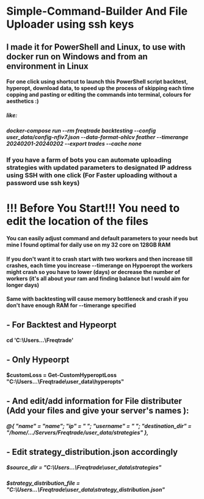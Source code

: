 # Simple-Command-Builder And File Uploader using ssh keys
## I made it for PowerShell and Linux, to use with docker run on Windows and from an environment in Linux

#### For one click using shortcut to launch this PowerShell script backtest, hyperopt, download data, to speed up the process of skipping each time copping and pasting or editing the commands into terminal, colours for aesthetics :)
##### like:
##### docker-compose run --rm freqtrade backtesting --config user_data/config-nfiv7.json --data-format-ohlcv feather --timerange 20240201-20240202 --export trades --cache none

### If you have a farm of bots you can automate uploading strategies with updated parameters to designated IP address using SSH with one click (For Faster uploading without a password use ssh keys)


# !!! Before You Start!!! You need to edit the location of the files

#### You can easily adjust command and default parameters to your needs but mine I found optimal for daily use on my 32 core on 128GB RAM
#### If you don't want it to crash start with two workers and then increase till crashes, each time you increase --timerange on Hypoeropt the workers might crash so you have to lower (days) or decrease the number of workers (it's all about your ram and finding balance but I would aim for longer days)
#### Same with backtesting will cause memory bottleneck and crash if you don't have enough RAM for --timerange specified

## - For Backtest and Hypeorpt
#### cd 'C:\Users\...\Freqtrade'
## - Only Hypeorpt
#### $customLoss = Get-CustomHyperoptLoss "C:\Users\...\Freqtrade\user_data\hyperopts"

## - And edit/add information for File distributer (Add your files and give your server's names ):
##### @{ "name" = "name"; "ip" = "       "; "username" = "          "; "destination_dir" = "/home/.../Servers/Freqtrade/user_data/strategies" },

## - Edit strategy_distribution.json accordingly
##### $source_dir = "C:\Users\...\Freqtrade\user_data\strategies"
##### $strategy_distribution_file = "C:\Users\...\Freqtrade\user_data\strategy_distribution.json"

